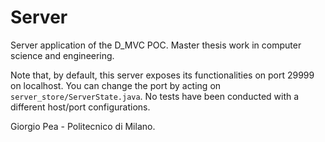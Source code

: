 # Server
Server application of the D_MVC POC. Master thesis work in computer science and engineering.

Note that, by default, this server exposes its functionalities on port 29999 on localhost. You can change the port by acting on ```server_store/ServerState.java```. No tests have been conducted with a different host/port configurations.

Giorgio Pea - Politecnico di Milano.

